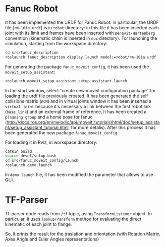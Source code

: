 # Fanuc Robot

It has been implemented the URDF for Fanuc Robot. In particular, the URDF file (`rm-10ia.urdf`) is in `robot` directory: in this file it has been inserted each joint with its limit and frames have been inserted with `Denavit-Hartenberg` convention (kinematic chain is inserted in `doc` directory).
For launching the simulation, starting from the workspace directory:

```bash
cd src/fanuc_description
roslaunch fanuc_description display.launch model:=robot/rm-10ia.urdf
```

For generating the package `fanuc_moveit_config`, it has been used the `moveit_setup_assistant`:

```bash
roslaunch moveit_setup_assistant setup_assistant.launch
```

In the start window, select "create new moveit configuration package" for loading the urdf file previously created.
It has been generated the self collisions matrix (`ACM`) and in virtual joints window it has been inserted a `virtual joint` because it's necessary a link between the first robot link (`base_link`) and an external frame of reference. It has been created a `planning group` and a home pose for fanuc (http://docs.ros.org/en/melodic/api/moveit_tutorials/html/doc/setup_assistant/setup_assistant_tutorial.html, for more detalis). After this process it has been generated the new package `fanuc_moveit_config`.

For loading it in Rviz, in workspace directory:

```bash
catkin build
source devel/setup.bash
cd src/fanuc_moveit_config/launch
roslaunch demo.launch
```

In `demo.launch` file, it has been modified the parameter that allows to use GUI.

# TF-Parser

Tf-parser node reads from `/tf` topic, using `TransformListener` object. In particular, it uses `lookupTransform` method for evaluating the direct kinematic of each joint to flange.

So, it prints the result for the traslation and orientation (with Rotation Matrix, Axes Angle and Euler Angles representations)
